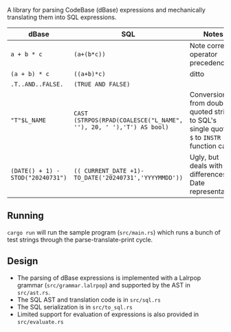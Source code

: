 A library for parsing CodeBase (dBase) expressions and mechanically translating them into SQL expressions.

| dBase       | SQL           | Notes |
|-------------|---------------|-------|
| `a + b * c` | `(a+(b*c))`   | Note correct operator precedence |
| `(a + b) * c` | `((a+b)*c)` | ditto |
| `.T..AND..FALSE.` | `(TRUE AND FALSE)` ||
| `"T"$L_NAME` | `CAST (STRPOS(RPAD(COALESCE("L_NAME", ''), 20, ' '),'T') AS bool)` | Conversion from double quoted string to SQL's single quotes; `$` to `INSTR` function call|
| `(DATE() + 1) - STOD("20240731")` | `(( CURRENT_DATE +1)-TO_DATE('20240731','YYYYMMDD'))` | Ugly, but deals with differences in Date representation |

## Running
`cargo run` will run the sample program (`src/main.rs`) which runs a bunch of test strings through the parse-translate-print cycle.

## Design
* The parsing of dBase expressions is implemented with a Lalrpop grammar (`src/grammar.lalrpop`) and supported by the AST in `src/ast.rs`.
* The SQL AST and translation code is in `src/sql.rs`
* The SQL serialization is in `src/to_sql.rs`
* Limited support for evaluation of expressions is also provided in `src/evaluate.rs`
